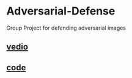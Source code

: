 # Adversarial-Defense
Group Project for defending adversarial images

## [vedio](https://www.youtube.com/watch?v=1pyfJ1MkRGo&t=57s)

## [code](https://drive.google.com/drive/folders/1fkCfwQb_DT3DPH6-osgNwtI0ifQ6pasz)
